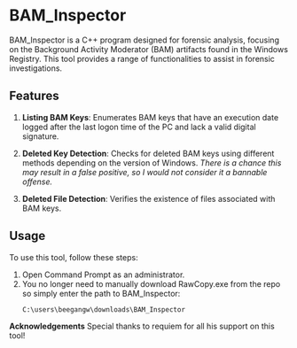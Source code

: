 # BAM_Inspector

BAM_Inspector is a C++ program designed for forensic analysis, focusing on the Background Activity Moderator (BAM) artifacts found in the Windows Registry. This tool provides a range of functionalities to assist in forensic investigations.

## Features

1. **Listing BAM Keys**: Enumerates BAM keys that have an execution date logged after the last logon time of the PC and lack a valid digital signature.
   
2. **Deleted Key Detection**: Checks for deleted BAM keys using different methods depending on the version of Windows. *There is a chance this may result in a false positive, so I would not consider it a bannable offense.*
   
3. **Deleted File Detection**: Verifies the existence of files associated with BAM keys.

## Usage

To use this tool, follow these steps:

1. Open Command Prompt as an administrator. 
2. You no longer need to manually download RawCopy.exe from the repo so simply enter the path to BAM_Inspector:
   ```sh
   C:\users\beegangw\downloads\BAM_Inspector

**Acknowledgements**
Special thanks to requiem for all his support on this tool!
